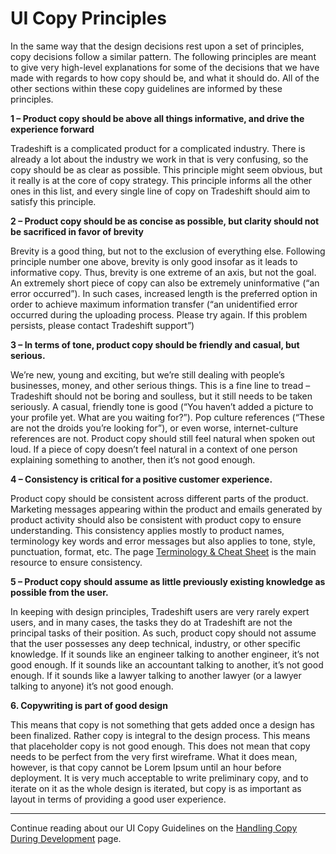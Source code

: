 # UI Copy Principles

In the same way that the design decisions rest upon a set of principles, copy decisions follow a similar pattern. The following principles are meant to give very high-level explanations for some of the decisions that we have made with regards to how copy should be, and what it should do. All of the other sections within these copy guidelines are informed by these principles.

**1 – Product copy should be above all things informative, and drive the experience forward**

Tradeshift is a complicated product for a complicated industry. There is already a lot about the industry we work in that is very confusing, so the copy should be as clear as possible. This principle might seem obvious, but it really is at the core of copy strategy. This principle informs all the other ones in this list, and every single line of copy on Tradeshift should aim to satisfy this principle.

**2 – Product copy should be as concise as possible, but clarity should not be sacrificed in favor of brevity**

Brevity is a good thing, but not to the exclusion of everything else. Following principle number one above, brevity is only good insofar as it leads to informative copy. Thus, brevity is one extreme of an axis, but not the goal. An extremely short piece of copy can also be extremely uninformative (“an error occurred”). In such cases, increased length is the preferred option in order to achieve maximum information transfer (“an unidentified error occurred during the uploading process. Please try again. If this problem persists, please contact Tradeshift support”)

**3 – In terms of tone, product copy should be friendly and casual, but serious.**

We’re new, young and exciting, but we’re still dealing with people’s businesses, money, and other serious things. This is a fine line to tread – Tradeshift should not be boring and soulless, but it still needs to be taken seriously. A casual, friendly tone is good (“You haven’t added a picture to your profile yet. What are you waiting for?”). Pop culture references (“These are not the droids you’re looking for”), or even worse, internet-culture references are not. Product copy should still feel natural when spoken out loud. If a piece of copy doesn’t feel natural in a context of one person explaining something to another, then it’s not good enough.

**4 – Consistency is critical for a positive customer experience.**

Product copy should be consistent across different parts of the product. Marketing messages appearing within the product and emails generated by product activity should also be consistent with product copy to ensure understanding. This consistency applies mostly to product names, terminology key words and error messages but also applies to tone, style, punctuation, format, etc. The page [Terminology & Cheat Sheet](http://tradeshift.github.io/docs/#design/copy/terms.html) is the main resource to ensure consistency.

**5 – Product copy should assume as little previously existing knowledge as possible from the user.**

In keeping with design principles, Tradeshift users are very rarely expert users, and in many cases, the tasks they do at Tradeshift are not the principal tasks of their position. As such, product copy should not assume that the user possesses any deep technical, industry, or other specific knowledge. If it sounds like an engineer talking to another engineer, it’s not good enough. If it sounds like an accountant talking to another, it’s not good enough. If it sounds like a lawyer talking to another lawyer (or a lawyer talking to anyone) it’s not good enough.

**6. Copywriting is part of good design**

This means that copy is not something that gets added once a design has been finalized. Rather copy is integral to the design process. This means that placeholder copy is not good enough. This does not mean that copy needs to be perfect from the very first wireframe. What it does mean, however, is that copy cannot be Lorem Ipsum until an hour before deployment. It is very much acceptable to write preliminary copy, and to iterate on it as the whole design is iterated, but copy is as important as layout in terms of providing a good user experience.


------------------------------------------------------------------------
Continue reading about our UI Copy Guidelines on the [Handling Copy During Development](//tradeshift.github.io/docs/#design/copy/dev.html) page.
